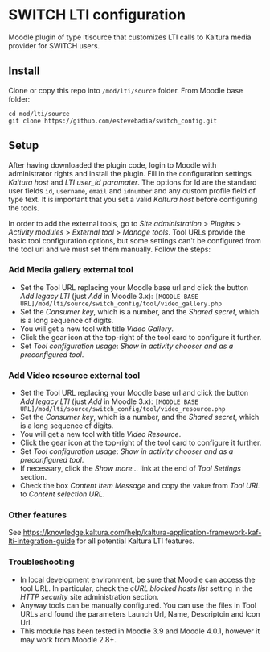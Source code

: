 # SWITCH LTI configuration
Moodle plugin of type ltisource that customizes LTI calls to Kaltura media provider for SWITCH users.

## Install
Clone or copy this repo into `/mod/lti/source` folder. From Moodle base folder:
```
cd mod/lti/source
git clone https://github.com/estevebadia/switch_config.git
```
## Setup
After having downloaded the plugin code, login to Moodle with administrator rights and install the plugin. Fill in the configuration settings *Kaltura host* and *LTI user_id paramater*. The options for Id are the standard user fields `id`, `username`, `email` and `idnumber` and any custom profile field of type text. It is important that you set a valid *Kaltura host* before configuring the tools.

In order to add the external tools, go to  *Site administration* > *Plugins* > *Activity modules* > *External tool* > *Manage tools*. Tool URLs provide the basic tool configuration options, but some settings can't be configured from the tool url and we must set them manually. Follow the steps:
### Add Media gallery external tool
 - Set the Tool URL replacing your Moodle base url and click the button *Add legacy LTI* (just *Add* in Moodle 3.x): `[MOODLE BASE URL]/mod/lti/source/switch_config/tool/video_gallery.php`
 - Set the *Consumer key*, which is a number, and the *Shared secret*, which is a long sequence of digits.
 - You will get a new tool with title *Video Gallery*.
 - Click the gear icon at the top-right of the tool card to configure it further.
 - Set *Tool configuration usage*: *Show in activity chooser and as a preconfigured tool*.

### Add Video resource external tool
 - Set the Tool URL replacing your Moodle base url and click the button *Add legacy LTI* (just *Add* in Moodle 3.x): `[MOODLE BASE URL]/mod/lti/source/switch_config/tool/video_resource.php`
 - Set the *Consumer key*, which is a number, and the *Shared secret*, which is a long sequence of digits.
 - You will get a new tool with title *Video Resource*.
 - Click the gear icon at the top-right of the tool card to configure it further.
 - Set *Tool configuration usage*: *Show in activity chooser and as a preconfigured tool*.
 - If necessary, click the *Show more...* link at the end of *Tool Settings* section.
 - Check the box *Content Item Message* and copy the value from *Tool URL* to *Content selection URL*.

### Other features
 See https://knowledge.kaltura.com/help/kaltura-application-framework-kaf-lti-integration-guide for all potential Kaltura LTI features.

### Troubleshooting
 - In local development environment, be sure that Moodle can access the tool URL. In particular, check the *cURL blocked hosts list* setting in the *HTTP security* site administration section.
 - Anyway tools can be manually configured. You can use the files in Tool URLs and found the parameters Launch Url, Name, Descriptoin and Icon Url.
 - This module has been tested in Moodle 3.9 and Moodle 4.0.1, however it may work from Moodle 2.8+.

